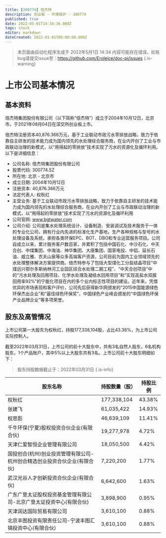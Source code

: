 ```yaml
---
title: [300774] 倍杰特
description: 创业板 - 环境保护 - 300774
published: true
date: 2022-05-01T14:34:36.000Z
tags: stock
editor: markdown
dateCreated: 2022-01-01T00:00:00.000Z
---
```


> 本页面由自动化程序生成于 2022年5月1日 14:34
> 内容可能存在错误，如有bug请提交issue至：https://github.com/Eroleice/doc-pi/issues
{.is-warning}

# 上市公司基本情况

## 基本资料

倍杰特集团股份有限公司（以下简称“倍杰特”）成立于2004年10月12日，北京市。于2021年08月04日在深交所创业板上市。

倍杰特注册资本40,876.366万元，基于工业联动市政污水零排放战略，致力于依靠自主研发的技术能力成为国内领先的水处理综合服务商，在业内开创了工业与市政联动治理的新模式，以“用得起的零排放”技术实现了污水的资源化及循环利用。以下是详细信息：

- 公司名称: 倍杰特集团股份有限公司
- 股票代码: 300774.SZ
- 所在地: 北京 - 北京市
- 成立日期: 2004年10月12日
- 注册资本: 40,876.366万元
- 法定代表人: 权秋红
- 主营业务: 基于工业联动市政污水零排放战略，致力于依靠自主研发的技术能力成为国内领先的水处理综合服务商，在业内开创了工业与市政联动治理的新模式，以“用得起的零排放”技术实现了污水的资源化及循环利用
- 公司官网: www.bgtwater.com
- 公司介绍: 公司是集水处理系统设计、设备制造、安装调试及技术服务于一体的专业化公司，拥有行业内先进的标准化生产基地，生产各种规格与型号的水处理设备及系统，承担各类环保EPC、BOT、DBO和专业运营服务项目。公司自成立以来，累计服务客户数百家，并累积了包括中国石化、中沙石化、中天合创、中煤集团、中海油、神华集团、大唐集团、国家电投、中铝、延长石油、威立雅、农夫山泉等众多高端客户资源，公司目前为国内工业领域领先的水处理整体解决方案提供商。倍杰特参与了包括大型煤化工分盐结晶项目“中煤远兴鄂尔多斯纳林河工业园区综合水处理二期工程”、“中天合创项目”中的“污水处理及回用项目、化学水处理及凝结水回用项目”和“实现高盐水双膜回用率92%”的宁能化项目在内的多个业内标志性项目的建设。近年来，凭借优异的市场表现和客户评价，公司先后获得新华网颁发的“2015中国能源绿色环保杰出企业”和“最佳绿色环保奖”、中国绿色产业峰会颁发的“中国绿色环保产业品牌企业”等多项荣誉。


## 股东及高管情况

上市公司第一大股东为权秋红，持股177,338,104股，占比43.38%，为上市公司实际控制人。

截至2022年03月31日，上市公司的前十大股东中，共有3名自然人股东，6名机构股东，1个产品账户，其中5%以上大股东共有3名。上市公司前十大股东明细如下：

> 股东持股数据截止于：2022年03月31日
{.is-info}

| 股东名称 | 持股数量（股） | 持股比例 |
| --- | --- | --- |
| 权秋红 | 177,338,104 | 43.38% |
| 张建飞 | 61,035,422 | 14.93% |
| 权思影 | 46,639,109 | 11.41% |
| 千牛环保(宁夏)股权投资合伙企业(有限合伙) | 19,277,978 | 4.72% |
| 天津仁爱智恒企业管理有限公司 | 18,050,500 | 4.42% |
| 国投创合(杭州)创业投资管理有限公司-杭州创合精选创业投资合伙企业(有限合伙) | 7,220,200 | 1.77% |
| 武汉光谷人才创新投资合伙企业(有限合伙) | 6,642,600 | 1.63% |
| 广东广垦太证股权投资基金管理有限公司-北京广垦太证投资中心(有限合伙) | 3,898,900 | 0.95% |
| 天津润达国际贸易有限公司 | 3,610,100 | 0.88% |
| 北京丰图投资有限责任公司-宁波丰图汇锦投资中心(有限合伙) | 3,610,100 | 0.88% |




